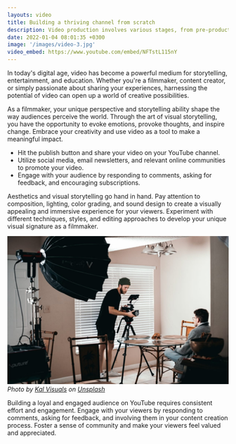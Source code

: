 ```yaml
---
layouts: video
title: Building a thriving channel from scratch
description: Video production involves various stages, from pre-production to post-production. Each step plays a vital role in the overall quality and impact of your videos. Dedicate time and effort to scripting, planning, shooting, editing, and post-processing to ensure that your videos are visually compelling, well-paced, and effectively communicate your message.
date: 2022-01-04 08:01:35 +0300
image: '/images/video-3.jpg'
video_embed: https://www.youtube.com/embed/NFTstL115nY
---
```

In today's digital age, video has become a powerful medium for storytelling, entertainment, and education. Whether you're a filmmaker, content creator, or simply passionate about sharing your experiences, harnessing the potential of video can open up a world of creative possibilities.

As a filmmaker, your unique perspective and storytelling ability shape the way audiences perceive the world. Through the art of visual storytelling, you have the opportunity to evoke emotions, provoke thoughts, and inspire change. Embrace your creativity and use video as a tool to make a meaningful impact.

- Hit the publish button and share your video on your YouTube channel.
- Utilize social media, email newsletters, and relevant online communities to promote your video.
- Engage with your audience by responding to comments, asking for feedback, and encouraging subscriptions.

Aesthetics and visual storytelling go hand in hand. Pay attention to composition, lighting, color grading, and sound design to create a visually appealing and immersive experience for your viewers. Experiment with different techniques, styles, and editing approaches to develop your unique visual signature as a filmmaker.

![Workflow](/images/video-3.jpg)
*Photo by [Kal Visuals](https://unsplash.com/@kalvisuals) on [Unsplash](https://unsplash.com/)*

Building a loyal and engaged audience on YouTube requires consistent effort and engagement. Engage with your viewers by responding to comments, asking for feedback, and involving them in your content creation process. Foster a sense of community and make your viewers feel valued and appreciated.